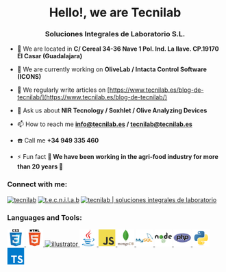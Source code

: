 <h1 align="center">Hello!, we are Tecnilab</h1>
<h3 align="center">Soluciones Integrales de Laboratorio S.L.</h3>

- 📍 We are located in **C/ Cereal 34-36 Nave 1 Pol. Ind. La llave. CP.19170 El Casar (Guadalajara)**

- 🔭 We are currently working on **OliveLab / Intacta Control Software (ICONS)**

- 📝 We regularly write articles on [https://www.tecnilab.es/blog-de-tecnilab/](https://www.tecnilab.es/blog-de-tecnilab/)

- 💬 Ask us about **NIR Tecnology / Soxhlet / Olive Analyzing Devices**

- 📫 How to reach me **info@tecnilab.es / tecnilab@tecnilab.es**

- ☎️ Call me **+34 949 335 460**

- ⚡ Fun fact **🫠 We have been working in the agri-food industry for more than 20 years 🫠**

<h3 align="left">Connect with me:</h3>
<p align="left">
<a href="https://linkedin.com/in/tecnilab" target="blank"><img align="center" src="https://raw.githubusercontent.com/rahuldkjain/github-profile-readme-generator/master/src/images/icons/Social/linked-in-alt.svg" alt="tecnilab" height="30" width="40" /></a>
<a href="https://instagram.com/t.e.c.n.i.l.a.b" target="blank"><img align="center" src="https://raw.githubusercontent.com/rahuldkjain/github-profile-readme-generator/master/src/images/icons/Social/instagram.svg" alt="t.e.c.n.i.l.a.b" height="30" width="40" /></a>
<a href="https://www.youtube.com/c/tecnilab | soluciones integrales de laboratorio" target="blank"><img align="center" src="https://raw.githubusercontent.com/rahuldkjain/github-profile-readme-generator/master/src/images/icons/Social/youtube.svg" alt="tecnilab | soluciones integrales de laboratorio" height="30" width="40" /></a>
</p>

<h3 align="left">Languages and Tools:</h3>
<p align="left"> <a href="https://www.w3schools.com/css/" target="_blank" rel="noreferrer"> <img src="https://raw.githubusercontent.com/devicons/devicon/master/icons/css3/css3-original-wordmark.svg" alt="css3" width="40" height="40"/> </a> <a href="https://www.w3.org/html/" target="_blank" rel="noreferrer"> <img src="https://raw.githubusercontent.com/devicons/devicon/master/icons/html5/html5-original-wordmark.svg" alt="html5" width="40" height="40"/> </a> <a href="https://www.adobe.com/in/products/illustrator.html" target="_blank" rel="noreferrer"> <img src="https://www.vectorlogo.zone/logos/adobe_illustrator/adobe_illustrator-icon.svg" alt="illustrator" width="40" height="40"/> </a> <a href="https://www.java.com" target="_blank" rel="noreferrer"> <img src="https://raw.githubusercontent.com/devicons/devicon/master/icons/java/java-original.svg" alt="java" width="40" height="40"/> </a> <a href="https://developer.mozilla.org/en-US/docs/Web/JavaScript" target="_blank" rel="noreferrer"> <img src="https://raw.githubusercontent.com/devicons/devicon/master/icons/javascript/javascript-original.svg" alt="javascript" width="40" height="40"/> </a> <a href="https://www.mongodb.com/" target="_blank" rel="noreferrer"> <img src="https://raw.githubusercontent.com/devicons/devicon/master/icons/mongodb/mongodb-original-wordmark.svg" alt="mongodb" width="40" height="40"/> </a> <a href="https://www.mysql.com/" target="_blank" rel="noreferrer"> <img src="https://raw.githubusercontent.com/devicons/devicon/master/icons/mysql/mysql-original-wordmark.svg" alt="mysql" width="40" height="40"/> </a> <a href="https://nodejs.org" target="_blank" rel="noreferrer"> <img src="https://raw.githubusercontent.com/devicons/devicon/master/icons/nodejs/nodejs-original-wordmark.svg" alt="nodejs" width="40" height="40"/> </a> <a href="https://www.php.net" target="_blank" rel="noreferrer"> <img src="https://raw.githubusercontent.com/devicons/devicon/master/icons/php/php-original.svg" alt="php" width="40" height="40"/> </a> <a href="https://www.python.org" target="_blank" rel="noreferrer"> <img src="https://raw.githubusercontent.com/devicons/devicon/master/icons/python/python-original.svg" alt="python" width="40" height="40"/> </a> <a href="https://www.typescriptlang.org/" target="_blank" rel="noreferrer"> <img src="https://raw.githubusercontent.com/devicons/devicon/master/icons/typescript/typescript-original.svg" alt="typescript" width="40" height="40"/> </a> </p>
